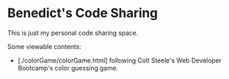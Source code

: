 # Benedict's Code Sharing
This is just my personal code sharing space.

Some viewable contents:
- [./colorGame/colorGame.html] following Colt Steele's Web Developer Bootcamp's color guessing game.